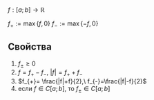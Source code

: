 $f:[a;b]\to \mathbb{R}$

$f_{+}:=\max\{ f,0 \}$
$f_{-}:=\max\{ -f,0 \}$

## Свойства
1. $f_{\pm}\geq 0$
2. $f=f_{+}-f_{-},\ |f|=f_{+}+f_{-}$
3. $f_{+}= \frac{|f|+f}{2},\ f_{-}=\frac{|f|-f}{2}$
4. если $f \in C[a;b]$, то $f_{\pm} \in C[a;b]$
